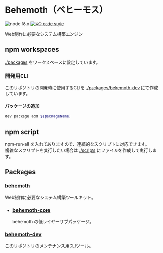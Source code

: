 # Behemoth（ベヒーモス）

![node 18.x](https://img.shields.io/badge/node-18.x-0B0)
[![XO code style](https://shields.io/badge/code_style-5ed9c7?logo=xo&labelColor=gray)](https://github.com/xojs/xo)

Web制作に必要なシステム構築エンジン

## npm workspaces

[./packages](./packages) をワークスペースに設定しています。

### 開発用CLI

このリポジトリの開発時に使用するCLIを [./packages/behemoth-dev](./packages/behemoth-dev) にて作成しています。

#### パッケージの追加

```bash
dev package add ${packageName}
```

## npm script

npm-run-all を入れてありますので、連続的なスクリプトに対応できます。  
複雑なスクリプトを実行したい場合は [./scripts](./scripts) にファイルを作成して実行します。

## Packages

### [behemoth](./packages/behemoth/README.md)

Web制作に必要なシステム構築ツールキット。

- ### [behemoth-core](./packages/behemoth-core/README.md)

  behemoth の低レイヤーサブパッケージ。

### [behemoth-dev](./packages/behemoth-dev/README.md)

このリポジトリのメンテナンス用CLIツール。
